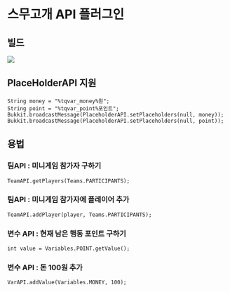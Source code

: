 # **스무고개 API 플러그인**

## 빌드
[![](https://jitpack.io/v/khy010802/TwentyQuestionAPI.svg)](https://jitpack.io/#khy010802/TwentyQuestionAPI)

## PlaceHolderAPI 지원
```
String money = "%tqvar_money%원";
String point = "%tqvar_point%포인트";
Bukkit.broadcastMessage(PlaceholderAPI.setPlaceholders(null, money));
Bukkit.broadcastMessage(PlaceholderAPI.setPlaceholders(null, point));
```

## 용법

### 팀API : 미니게임 참가자 구하기
```
TeamAPI.getPlayers(Teams.PARTICIPANTS);
```

### 팀API : 미니게임 참가자에 플레이어 추가
```
TeamAPI.addPlayer(player, Teams.PARTICIPANTS);
```



### 변수 API : 현재 남은 행동 포인트 구하기
```
int value = Variables.POINT.getValue();
```

### 변수 API : 돈 100원 추가
```
VarAPI.addValue(Variables.MONEY, 100);
```